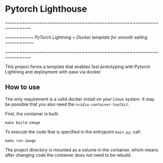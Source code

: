 # Pytorch Lighthouse

*~~~~~~~~~~~~~~~~~~~~~~~~~~~~~~~~~~~~~~~~~~~~~~~~~~~~~~~~~~~~~~~*

*~~~~~~~~~~ PyTorch Lightning + Docker template for smooth sailing ~~~~~~~~~~*

*~~~~~~~~~~~~~~~~~~~~~~~~~~~~~~~~~~~~~~~~~~~~~~~~~~~~~~~~~~~~~~~*


This project forms a template that enables fast prototyping with Pytorch 
Lightning and deployment with ease via docker.

## How to use

The only requirement is a valid docker install on your Linux system. It may be 
possible that you also need the `nvidia-container-toolkit`.


First, the container is built:

```
make build-image
```

To execute the code that is specified in the entrypoint `main.py`, call:

```
make run-image
```

The project directory is mounted as a volume in the container, which means after 
changing code the container does not need to be rebuild.